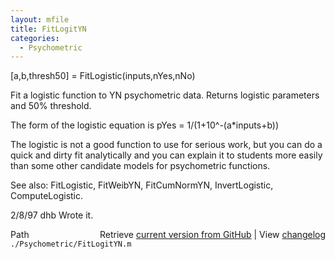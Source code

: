 ```yaml
---
layout: mfile
title: FitLogitYN
categories:
  - Psychometric
---
```


\[a,b,thresh50\] = FitLogistic\(inputs,nYes,nNo\)

Fit a logistic function to YN psychometric data.
Returns logistic parameters and 50% threshold.

The form of the logistic equation is pYes = 1/\(1\+10^\-\(a\*inputs\+b\)\)

The logistic is not a good function to use for serious work,
but you can do a quick and dirty fit analytically and
you can explain it to students more easily than some
other candidate models for psychometric functions.

See also: FitLogistic, FitWeibYN, FitCumNormYN,
 InvertLogistic, ComputeLogistic.

2/8/97      dhb     Wrote it.


<div class="code_header" style="text-align:right;">
  <span style="float:left;">Path&nbsp;&nbsp;</span> <span class="counter">Retrieve <a href=
  "https://raw.github.com/Psychtoolbox-3/Psychtoolbox-3/beta/./Psychometric/FitLogitYN.m">current version from GitHub</a> | View <a href=
  "https://github.com/Psychtoolbox-3/Psychtoolbox-3/commits/beta/./Psychometric/FitLogitYN.m">changelog</a></span>
</div>
<div class="code">
  <code>./Psychometric/FitLogitYN.m</code>
</div>
